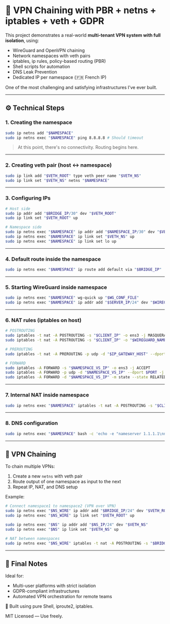 
# 🧠 VPN Chaining with PBR + netns + iptables + veth + GDPR

This project demonstrates a real-world **multi-tenant VPN system with full isolation**, using:

- WireGuard and OpenVPN chaining
- Network namespaces with veth pairs
- iptables, ip rules, policy-based routing (PBR)
- Shell scripts for automation
- DNS Leak Prevention
- Dedicated IP per namespace (🇫🇷 French IP)

One of the most challenging and satisfying infrastructures I’ve ever built.

---

## ⚙️ Technical Steps

### 1. Creating the namespace
```bash
sudo ip netns add "$NAMESPACE"
sudo ip netns exec "$NAMESPACE" ping 8.8.8.8 # Should timeout
```
> At this point, there's no connectivity. Routing begins here.

---

### 2. Creating veth pair (host ↔ namespace)
```bash
sudo ip link add "$VETH_ROOT" type veth peer name "$VETH_NS"
sudo ip link set "$VETH_NS" netns "$NAMESPACE"
```

---

### 3. Configuring IPs
```bash
# Host side
sudo ip addr add "$BRIDGE_IP/30" dev "$VETH_ROOT"
sudo ip link set "$VETH_ROOT" up

# Namespace side
sudo ip netns exec "$NAMESPACE" ip addr add "$NAMESPACE_IP/30" dev "$VETH_NS"
sudo ip netns exec "$NAMESPACE" ip link set "$VETH_NS" up
sudo ip netns exec "$NAMESPACE" ip link set lo up
```

---

### 4. Default route inside the namespace
```bash
sudo ip netns exec "$NAMESPACE" ip route add default via "$BRIDGE_IP"
```

---

### 5. Starting WireGuard inside namespace
```bash
sudo ip netns exec "$NAMESPACE" wg-quick up "$WG_CONF_FILE"
sudo ip netns exec "$NAMESPACE" ip addr add "$SERVER_IP/24" dev "$WIREGUARD_NAME"
```

---

### 6. NAT rules (iptables on host)
```bash
# POSTROUTING
sudo iptables -t nat -A POSTROUTING -s "$CLIENT_IP" -o ens3 -j MASQUERADE
sudo iptables -t nat -A POSTROUTING -s "$CLIENT_IP" -o "$WIREGUARD_NAME" -j MASQUERADE

# PREROUTING
sudo iptables -t nat -A PREROUTING -p udp -d "$IP_GATEWAY_HOST" --dport "$PORT" -j DNAT --to-destination $NAMESPACE_VS_IP:$PORT

# FORWARD
sudo iptables -A FORWARD -s "$NAMESPACE_VS_IP" -o ens3 -j ACCEPT
sudo iptables -A FORWARD -p udp -d "$NAMESPACE_VS_IP" --dport $PORT -j ACCEPT
sudo iptables -A FORWARD -d "$NAMESPACE_VS_IP" -m state --state RELATED,ESTABLISHED -j ACCEPT
```

---

### 7. Internal NAT inside namespace
```bash
sudo ip netns exec "$NAMESPACE" iptables -t nat -A POSTROUTING -s "$CLIENT_IP" -o "$VETH_NS" -j MASQUERADE
```

---

### 8. DNS configuration
```bash
sudo ip netns exec "$NAMESPACE" bash -c 'echo -e "nameserver 1.1.1.1\nnameserver 8.8.8.8" > /etc/resolv.conf'
```

---

## 🔗 VPN Chaining

To chain multiple VPNs:

1. Create a new `netns` with veth pair  
2. Route output of one namespace as input to the next  
3. Repeat IP, NAT, and DNS setup

Example:
```bash
# Connect namespace1 to namespace2 (VPN over VPN)
sudo ip netns exec "$NS_WIRE" ip addr add "$BRIDGE_IP/24" dev "$VETH_ROOT"
sudo ip netns exec "$NS_WIRE" ip link set "$VETH_ROOT" up

sudo ip netns exec "$NS" ip addr add "$NS_IP/24" dev "$VETH_NS"
sudo ip netns exec "$NS" ip link set "$VETH_NS" up

# NAT between namespaces
sudo ip netns exec "$NS_WIRE" iptables -t nat -A POSTROUTING -s "$BRIDGE_IP/24" -o "$VS_WIRE" -j MASQUERADE
```

---

## 📌 Final Notes

Ideal for:
- Multi-user platforms with strict isolation
- GDPR-compliant infrastructures
- Automated VPN orchestration for remote teams

📜 Built using pure Shell, iproute2, iptables.

MIT Licensed — Use freely.
